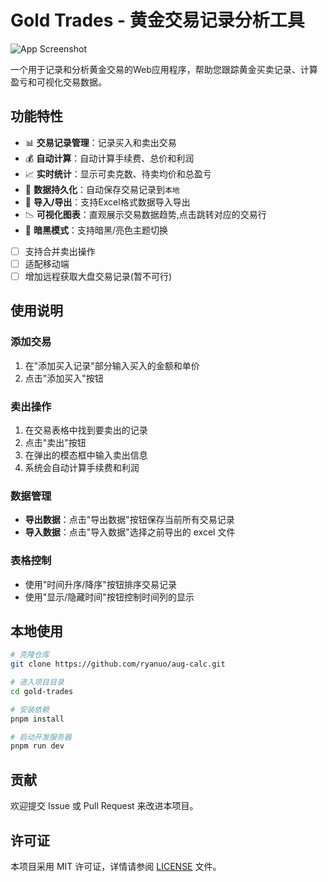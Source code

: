 # Gold Trades - 黄金交易记录分析工具

![App Screenshot](/public/screenshot.gif)

一个用于记录和分析黄金交易的Web应用程序，帮助您跟踪黄金买卖记录、计算盈亏和可视化交易数据。

## 功能特性

- 📊 **交易记录管理**：记录买入和卖出交易
- 💰 **自动计算**：自动计算手续费、总价和利润
- 📈 **实时统计**：显示可卖克数、待卖均价和总盈亏
- 🔄 **数据持久化**：自动保存交易记录到`本地`
- 📁 **导入/导出**：支持Excel格式数据导入导出
- 📉 **可视化图表**：直观展示交易数据趋势,点击跳转对应的交易行
- 🌙 **暗黑模式**：支持暗黑/亮色主题切换
- [ ] 支持合并卖出操作
- [ ] 适配移动端
- [ ] 增加远程获取大盘交易记录(暂不可行)

## 使用说明

### 添加交易

1. 在"添加买入记录"部分输入买入的金额和单价
2. 点击"添加买入"按钮

### 卖出操作

1. 在交易表格中找到要卖出的记录
2. 点击"卖出"按钮
3. 在弹出的模态框中输入卖出信息
4. 系统会自动计算手续费和利润

### 数据管理

- **导出数据**：点击"导出数据"按钮保存当前所有交易记录
- **导入数据**：点击"导入数据"选择之前导出的 excel 文件

### 表格控制

- 使用"时间升序/降序"按钮排序交易记录
- 使用"显示/隐藏时间"按钮控制时间列的显示

## 本地使用

```bash
# 克隆仓库
git clone https://github.com/ryanuo/aug-calc.git

# 进入项目目录
cd gold-trades

# 安装依赖
pnpm install

# 启动开发服务器
pnpm run dev
```

## 贡献

欢迎提交 Issue 或 Pull Request 来改进本项目。

## 许可证

本项目采用 MIT 许可证，详情请参阅 [LICENSE](./LICENSE) 文件。
